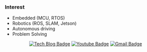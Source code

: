 ### Interest
- Embedded (MCU, RTOS)
- Robotics (ROS, SLAM, Jetson)
- Autonomous driving
- Problem Solving

<div align=center>
  
[![Tech Blog Badge](http://img.shields.io/badge/-Tech%20blog-black?style=flat-square&logo=github)](https://Kim-Ziho.github.io/) 
[![Youtube Badge](https://img.shields.io/badge/Youtube-ff0000?style=flat-square&logo=youtube)](https://www.youtube.com/@_6_622)
[![Gmail Badge](https://img.shields.io/badge/-Gmail-d14836?style=flat-square&logo=Gmail&logoColor=white)](mailto:jck1461@gmail.com)
  
</div>
